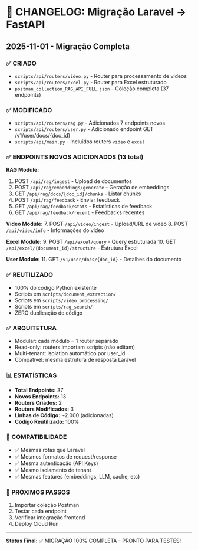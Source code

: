 # 📝 CHANGELOG: Migração Laravel → FastAPI

## 2025-11-01 - Migração Completa

### ✅ CRIADO
- `scripts/api/routers/video.py` - Router para processamento de vídeos
- `scripts/api/routers/excel.py` - Router para Excel estruturado
- `postman_collection_RAG_API_FULL.json` - Coleção completa (37 endpoints)

### ✅ MODIFICADO
- `scripts/api/routers/rag.py` - Adicionados 7 endpoints novos
- `scripts/api/routers/user.py` - Adicionado endpoint GET /v1/user/docs/{doc_id}
- `scripts/api/main.py` - Incluídos routers `video` e `excel`

### ✅ ENDPOINTS NOVOS ADICIONADOS (13 total)

**RAG Module:**
1. POST `/api/rag/ingest` - Upload de documentos
2. POST `/api/rag/embeddings/generate` - Geração de embeddings
3. GET `/api/rag/docs/{doc_id}/chunks` - Listar chunks
4. POST `/api/rag/feedback` - Enviar feedback
5. GET `/api/rag/feedback/stats` - Estatísticas de feedback
6. GET `/api/rag/feedback/recent` - Feedbacks recentes

**Video Module:**
7. POST `/api/video/ingest` - Upload/URL de vídeo
8. POST `/api/video/info` - Informações do vídeo

**Excel Module:**
9. POST `/api/excel/query` - Query estruturada
10. GET `/api/excel/{document_id}/structure` - Estrutura Excel

**User Module:**
11. GET `/v1/user/docs/{doc_id}` - Detalhes do documento

### ✅ REUTILIZADO
- 100% do código Python existente
- Scripts em `scripts/document_extraction/`
- Scripts em `scripts/video_processing/`
- Scripts em `scripts/rag_search/`
- ZERO duplicação de código

### ✅ ARQUITETURA
- Modular: cada módulo = 1 router separado
- Read-only: routers importam scripts (não editam)
- Multi-tenant: isolation automático por user_id
- Compatível: mesma estrutura de resposta Laravel

### 📊 ESTATÍSTICAS
- **Total Endpoints:** 37
- **Novos Endpoints:** 13
- **Routers Criados:** 2
- **Routers Modificados:** 3
- **Linhas de Código:** ~2.000 (adicionadas)
- **Código Reutilizado:** 100%

### 🎯 COMPATIBILIDADE
- ✅ Mesmas rotas que Laravel
- ✅ Mesmos formatos de request/response
- ✅ Mesma autenticação (API Keys)
- ✅ Mesmo isolamento de tenant
- ✅ Mesmas features (embeddings, LLM, cache, etc)

### 🧪 PRÓXIMOS PASSOS
1. Importar coleção Postman
2. Testar cada endpoint
3. Verificar integração frontend
4. Deploy Cloud Run

---

**Status Final:** ✅ MIGRAÇÃO 100% COMPLETA - PRONTO PARA TESTES!
